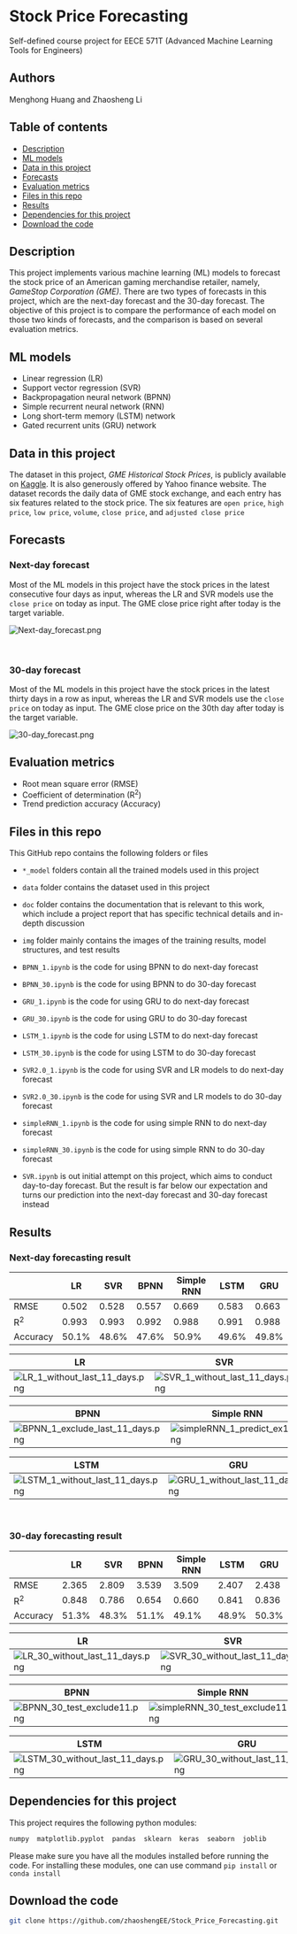 # Stock Price Forecasting

Self-defined course project for EECE 571T (Advanced Machine Learning Tools for Engineers)

## Authors
Menghong Huang and Zhaosheng Li

## Table of contents

- [Description](#Description)
- [ML models](#ML-models)
- [Data in this project](#Data-in-this-project)
- [Forecasts](#Forecasts)
- [Evaluation metrics](#Evaluation-metrics)
- [Files in this repo](#Files-in-this-repo)
- [Results](#Results)
- [Dependencies for this project](#Dependencies-for-this-project)
- [Download the code](#Download-the-code)

## Description
This project implements various machine learning (ML) models to forecast the stock price of an
American gaming merchandise retailer, namely, _GameStop Corporation (GME)_. There are two types of forecasts in this project, which are the next-day forecast and the 30-day forecast. 
The objective of this project is to compare the performance of each model on those two kinds of forecasts, and the comparison is based on several evaluation metrics.

## ML models

- Linear regression (LR)
- Support vector regression (SVR)
- Backpropagation neural network (BPNN)
- Simple recurrent neural network (RNN)
- Long short-term memory (LSTM) network
- Gated recurrent units (GRU) network

## Data in this project

The dataset in this project, _GME Historical Stock Prices_, is publicly available on [Kaggle](https://www.kaggle.com/hananxx/gamestop-historical-stock-prices). It is also generously offered by Yahoo finance website.
The dataset records the daily data of GME stock exchange, and each entry has six features related to the stock price. The six features are `open price`, `high price`, `low price`, `volume`, `close price`, and `adjusted close price` 

## Forecasts

### Next-day forecast

Most of the ML models in this project have the stock prices in the latest consecutive four days as input, whereas the LR and SVR models use the `close price` on today as input.
The GME close price right after today is the target variable.

![Next-day_forecast.png](img/Next-day_forecast.png)

&nbsp;

### 30-day forecast

Most of the ML models in this project have the stock prices in the latest thirty days in a row as input, whereas the LR and SVR models use the `close price` on today as input.
The GME close price on the 30th day after today is the target variable.

![30-day_forecast.png](img/30-day_forecast.png)


## Evaluation metrics

- Root mean square error (RMSE)
- Coefficient of determination (R<sup>2</sup>)
- Trend prediction accuracy (Accuracy)

## Files in this repo

This GitHub repo contains the following folders or files

+ `*_model` folders contain all the trained models used in this project

+ `data` folder contains the dataset used in this project

+ `doc` folder contains the documentation that is relevant to this work, which include a project report that has specific technical details and in-depth discussion

+ `img` folder mainly contains the images of the training results, model structures, and test results

+ `BPNN_1.ipynb` is the code for using BPNN to do next-day forecast

+ `BPNN_30.ipynb` is the code for using BPNN to do 30-day forecast

+ `GRU_1.ipynb` is the code for using GRU to do next-day forecast

+ `GRU_30.ipynb` is the code for using GRU to do 30-day forecast

+ `LSTM_1.ipynb` is the code for using LSTM to do next-day forecast

+ `LSTM_30.ipynb` is the code for using LSTM to do 30-day forecast

+ `SVR2.0_1.ipynb` is the code for using SVR and LR models to do next-day forecast

+ `SVR2.0_30.ipynb` is the code for using SVR and LR models to do 30-day forecast

+ `simpleRNN_1.ipynb` is the code for using simple RNN to do next-day forecast

+ `simpleRNN_30.ipynb` is the code for using simple RNN to do 30-day forecast

+ `SVR.ipynb` is out initial attempt on this project, which aims to conduct day-to-day forecast. But the result is far below our expectation and turns our prediction into the next-day forecast and 30-day forecast instead

## Results

### Next-day forecasting result

| | LR | SVR | BPNN | Simple RNN | LSTM | GRU |
| -------- | -------- | -------- | -------- | -------- | -------- | -------- |
| RMSE | 0.502 | 0.528 | 0.557 | 0.669 | 0.583 | 0.663 |
| R<sup>2</sup> | 0.993 | 0.993 | 0.992 | 0.988 | 0.991 | 0.988 |
| Accuracy | 50.1% | 48.6% | 47.6% | 50.9% | 49.6% | 49.8% |

| LR                   | SVR        |
| -------------------------- | ------------------------- |
| ![LR_1_without_last_11_days.png](img/LR_1_without_last_11_days.png) | ![SVR_1_without_last_11_days.png](img/SVR_1_without_last_11_days.png) |

| BPNN                   | Simple RNN       |
| -------------------------- | ------------------------- |
| ![BPNN_1_exclude_last_11_days.png](img/BPNN_1_exclude_last_11_days.png) | ![simpleRNN_1_predict_ex11.png](img/simpleRNN_1_predict_ex11.png) |

| LSTM                   | GRU       |
| -------------------------- | ------------------------- |
| ![LSTM_1_without_last_11_days.png](img/LSTM_1_without_last_11_days.png) | ![GRU_1_without_last_11_days.png](img/GRU_1_without_last_11_days.png) |

&nbsp;

### 30-day forecasting result

| | LR | SVR | BPNN | Simple RNN | LSTM | GRU |
| -------- | -------- | -------- | -------- | -------- | -------- | -------- |
| RMSE | 2.365 | 2.809 | 3.539 | 3.509 | 2.407 | 2.438 |
| R<sup>2</sup> | 0.848 | 0.786 | 0.654 | 0.660 | 0.841 | 0.836 |
| Accuracy | 51.3% | 48.3% | 51.1% | 49.1% | 48.9% | 50.3% |

| LR                   | SVR        |
| -------------------------- | ------------------------- |
| ![LR_30_without_last_11_days.png](img/LR_30_without_last_11_days.png) | ![SVR_30_without_last_11_days.png](img/SVR_30_without_last_11_days.png) |

| BPNN                   | Simple RNN       |
| -------------------------- | ------------------------- |
| ![BPNN_30_test_exclude11.png](img/BPNN_30_test_exclude11.png) | ![simpleRNN_30_test_exclude11.png](img/simpleRNN_30_test_exclude11.png) |

| LSTM                   | GRU       |
| -------------------------- | ------------------------- |
| ![LSTM_30_without_last_11_days.png](img/LSTM_30_without_last_11_days.png) | ![GRU_30_without_last_11_days.png](img/GRU_30_without_last_11_days.png) |

## Dependencies for this project

This project requires the following python modules:

```python
numpy  matplotlib.pyplot  pandas  sklearn  keras  seaborn  joblib
```

Please make sure you have all the modules installed before running the code. For installing these modules, one can use command `pip install` or `conda install`

## Download the code

```bash
git clone https://github.com/zhaoshengEE/Stock_Price_Forecasting.git
```